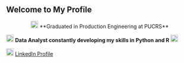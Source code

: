 ## Welcome to My Profile

<p align="center"><img src="https://foprop.org.br/wp-content/uploads/jet-engine-forms/guest/2023/02/pucrs.png" width="20px"/> **Graduated in Production Engineering at PUCRS**

<img src="https://cdn.jsdelivr.net/gh/devicons/devicon@latest/icons/r/r-original.svg" width="20px"/> **Data Analyst constantly developing my skills in Python and R** <img src="https://cdn.jsdelivr.net/gh/devicons/devicon@latest/icons/python/python-original.svg" width="20px"/>
          
          
          
<img src="https://cdn.jsdelivr.net/gh/devicons/devicon@latest/icons/linkedin/linkedin-original.svg"
                        width="20px"/> [LinkedIn Profile](https://www.linkedin.com/in/vitor-marinho-kalil-a141a1198/) 

<!------
| Cursos | Certificados |
| -------| ------------ |

<!--
**VitorMarinhoKalil/VitorMarinhoKalil** is a ✨ _special_ ✨ repository because its `README.md` (this file) appears on your GitHub profile.

Here are some ideas to get you started:

- 🔭 I’m currently working on ...
- 🌱 I’m currently learning ...
- 👯 I’m looking to collaborate on ...
- 🤔 I’m looking for help with ...
- 💬 Ask me about ...
- 📫 How to reach me: ...
- 😄 Pronouns: ...
- ⚡ Fun fact: ...
-->

<!-- INFO
# ou ## para tamanhos de letra
*x* para italico **x** para negrito e ***x*** para os dois
- para lista 1. para lista enumerada
[Texto da imagem](link da imagem)
![Texto da imagem](link)
`crase`para colocar código em linha e ```para blocos```
> Texto da citação
-------------------- para fazer linhas
| xxxx | xxxx |
|------|------| para criar cabeçlho

[x] ou [] para checklist
 -->
